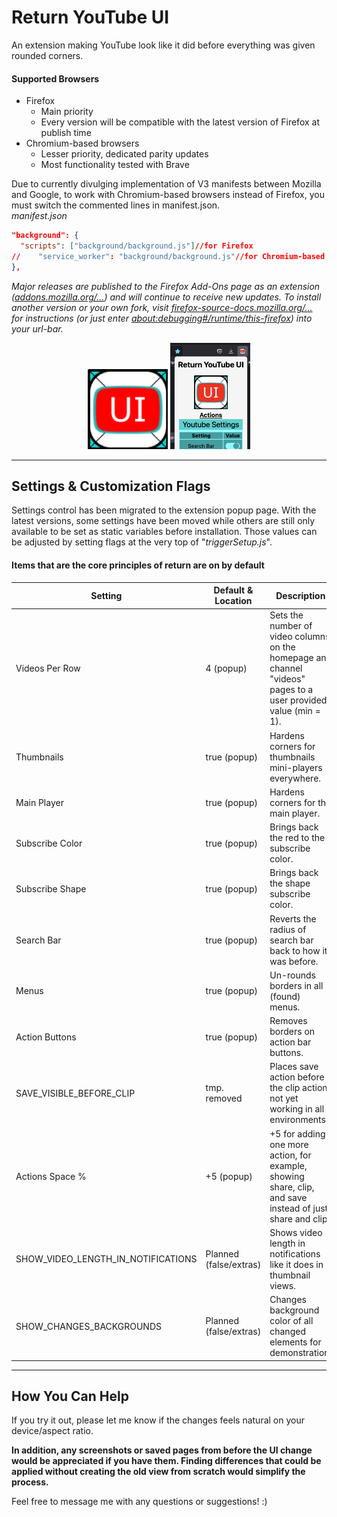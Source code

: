 # Return YouTube UI

An extension making YouTube look like it did before everything was given rounded corners.

#### Supported Browsers
* Firefox
  * Main priority
  * Every version will be compatible with the latest version of Firefox at publish time
* Chromium-based browsers
  * Lesser priority, dedicated parity updates
  * Most functionality tested with Brave

Due to currently divulging implementation of V3 manifests between Mozilla and Google, to work with Chromium-based browsers instead of Firefox, you must switch the commented lines in manifest.json.
<br>
_manifest.json_
````json
"background": {
  "scripts": ["background/background.js"]//for Firefox
//    "service_worker": "background/background.js"//for Chromium-based
},
 ````


_Major releases are published to the Firefox Add-Ons page as an extension ([addons.mozilla.org/...](https://addons.mozilla.org/en-US/firefox/addon/return-youtube-ui/)) and will continue to receive new updates. To install another version or your own fork, visit [firefox-source-docs.mozilla.org/...](https://firefox-source-docs.mozilla.org/devtools-user/about_colon_debugging/index.html) for instructions (or just enter [about:debugging#/runtime/this-firefox](https://firefox-source-docs.mozilla.org/devtools-user/about_colon_debugging/index.html)) into your url-bar._


<div style="text-align: center;">
    <img src="./icons/ReturnYouTubeUIIconV2R2_512.png" alt="[Return YouTube UI Logo]" width="128" height="auto" />
    <img src="./Screenshots/PopupPageFullSettings_latestTOP.png" alt="[Recent settings screenshot]" width="128" height="auto" />
</div>

---

## Settings & Customization Flags

Settings control has been migrated to the extension popup page. With the latest versions, some settings have been moved while others are still only available to be set as static variables before installation. Those values can be adjusted by setting flags at the very top of "_triggerSetup.js_".

#### Items that are the core principles of return are on by default
| Setting                            | Default & Location     | Description                                                                                                     |
|------------------------------------|------------------------|-----------------------------------------------------------------------------------------------------------------|
| Videos Per Row                     | 4 (popup)              | Sets the number of video columns on the homepage and channel "videos" pages to a user provided value (min = 1). |
| Thumbnails                         | true (popup)           | Hardens corners for thumbnails mini-players everywhere.                                                         |
| Main Player                        | true (popup)           | Hardens corners for the main player.                                                                            |
| Subscribe Color                    | true (popup)           | Brings back the red to the subscribe color.                                                                     |
| Subscribe Shape                    | true (popup)           | Brings back the shape subscribe color.                                                                          |
| Search Bar                         | true (popup)           | Reverts the radius of search bar back to how it was before.                                                     |
| Menus                              | true (popup)           | Un-rounds borders in all (found) menus.                                                                         |
| Action Buttons                     | true (popup)           | Removes borders on action bar buttons.                                                                          |
| SAVE_VISIBLE_BEFORE_CLIP           | tmp. removed           | Places save action before the clip action, not yet working in all environments.                                 |
| Actions Space %                    | +5 (popup)             | +5 for adding one more action, for example, showing share, clip, and save instead of just share and clip.       |
| SHOW_VIDEO_LENGTH_IN_NOTIFICATIONS | Planned (false/extras) | Shows video length in notifications like it does in thumbnail views.                                            |
| SHOW_CHANGES_BACKGROUNDS           | Planned (false/extras) | Changes background color of all changed elements for demonstration.                                             |

<hr/>

## How You Can Help

If you try it out, please let me know if the changes feels natural on your device/aspect ratio.

**In addition, any screenshots or saved pages from before the UI change would be appreciated if you have them. Finding differences that could be applied without creating the old view from scratch would simplify the process.**

Feel free to message me with any questions or suggestions! :)
